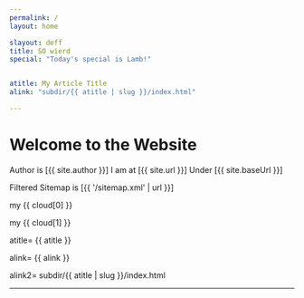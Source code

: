 ```yaml
---
permalink: /
layout: home

slayout: deff
title: SO wierd
special: "Today's special is Lamb!"


atitle: My Article Title
alink: "subdir/{{ atitle | slug }}/index.html"

---
```


# Welcome to the Website

Author is [{{ site.author }}]
I am at [{{ site.url }}]
Under [{{ site.baseUrl }}]

Filtered Sitemap is [{{ '/sitemap.xml' | url }}]

my {{ cloud[0] }}

my {{ cloud[1] }}


atitle= {{ atitle }}

alink= {{ alink }}

alink2= subdir/{{ atitle | slug }}/index.html

---

